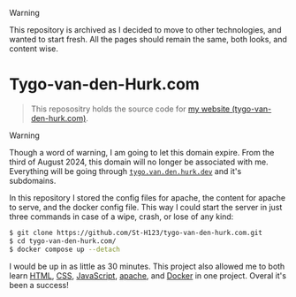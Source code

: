 > [!WARNING]
> This repository is archived as I decided to move to other technologies, and wanted to start fresh. All the pages should remain the same, both looks, and content wise.

# Tygo-van-den-Hurk.com
> This reposositry holds the source code for [my website (tygo-van-den-hurk.com)](https://tygo-van-den-hurk.com/). 

> [!WARNING]
> Though a word of warning, I am going to let this domain expire. From the third of August 2024, this domain will no longer be associated with me. Everything will be going through [`tygo.van.den.hurk.dev`](https://tygo.van.den.hurk.dev) and it's subdomains.

In this repository I stored the config files for apache, the content for apache to serve, and the docker config file. This way I could start the server in just three commands in case of a wipe, crash, or lose of any kind:
```BASH
$ git clone https://github.com/St-H123/tygo-van-den-hurk.com.git
$ cd tygo-van-den-hurk.com/
$ docker compose up --detach
```

I would be up in as little as 30 minutes. This project also allowed me to both learn [HTML](https://en.wikipedia.org/wiki/HTML), [CSS](https://en.wikipedia.org/wiki/CSS), [JavaScript](https://en.wikipedia.org/wiki/JavaScript), [apache](https://httpd.apache.org/), and [Docker](https://www.docker.com/) in one project. Overal it's been a success!

